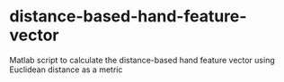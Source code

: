 # distance-based-hand-feature-vector
Matlab script to calculate the distance-based hand feature vector using Euclidean distance as a metric
